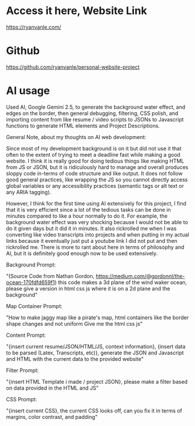 # Access it here, Website Link
https://ryanvanle.com/

# Github
https://github.com/ryanvanle/personal-website-project

# AI usage
Used AI, Google Gemini 2.5, to generate the background water effect, and edges on the border, then general debugging, filtering, CSS polish, and importing content from like resume / video scripts to JSONs to Javascript functions to generate HTML elements and Project Descriptions.

General Note, about my thoughts on AI web development:

Since most of my development background is on it but did not use it that often to the extent of trying to meet a deadline fast while making a good website. I think it is really good for doing tedious things like making HTML from JS or JSON, but it is ridiculously hard to manage and overall produces sloppy code in-terms of code structure and like output. It does not follow good general practices, like wrapping the JS so you cannot directly access global variables or any accessibility practices (semantic tags or alt text or any ARIA tagging).

However, I think for the first time using AI extensively for this project, I find that it is very efficient since a lot of the tedious tasks can be done in minutes compared to like a hour normally to do it. For example, the background water effect was very shocking because I would not be able to do it given days but it did it in minutes. It also rickrolled me when I was converting like video transcripts into projects and when putting in my actual links because it eventually just put a youtube link I did not put and then rickrolled me. There is more to rant about here in terms of philosophy and AI, but it is definitely good enough now to be used extensively.

Background Prompt:

"(Source Code from Nathan Gordon, https://medium.com/@gordonnl/the-ocean-170fdfd659f1) this code makes a 3d plane of the wind waker ocean, please give a version in html css js where it is on a 2d plane and the background"

Map Container Prompt:

"How to make jaggy map like a pirate's map, html containers
like the border shape changes and not uniform
Give me the html css js"

Content Prompt:

"{insert current resume/JSON/HTML/JS, context information}, {insert data to be parsed (Latex, Transcripts, etc)}, generate the JSON and Javascript and HTML with the current data to the provided website"

Filter Prompt:

"{insert HTML Template i made / project JSON}, please make a filter based on data provided in the HTML and JS"

CSS Prompt:

"{insert current CSS}, the current CSS looks off, can you fix it in terms of margins, color contrast, and padding"